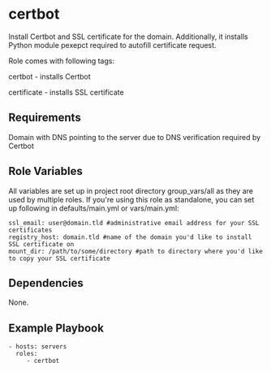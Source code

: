 certbot
=========

Install Certbot and SSL certificate for the domain. Additionally, it installs Python module pexepct required to autofill certificate request.

Role comes with following tags:

certbot - installs Certbot

certificate - installs SSL certificate

Requirements
------------

Domain with DNS pointing to the server due to DNS verification required by Certbot

Role Variables
--------------

All variables are set up in project root directory group_vars/all as they are used by multiple roles. If you're using this role as standalone, you can set up following in defaults/main.yml or vars/main.yml:

```
ssl_email: user@domain.tld #administrative email address for your SSL certificates
registry_host: domain.tld #name of the domain you'd like to install SSL certificate on
mount_dir: /path/to/some/directory #path to directory where you'd like to copy your SSL certificate

```

Dependencies
------------

None.

Example Playbook
----------------

    - hosts: servers
      roles:
         - certbot
